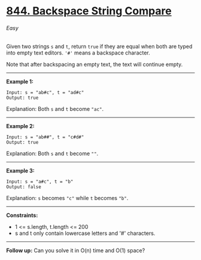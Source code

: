 # [844. Backspace String Compare](https://leetcode.com/problems/backspace-string-compare "844. Backspace String Compare")
###### Easy

Given two strings `s` and `t`, return `true` if they are equal when both are typed into empty text editors. `'#'` means a backspace character.

Note that after backspacing an empty text, the text will continue empty.


------------


**Example 1:**

    Input: s = "ab#c", t = "ad#c"
    Output: true
Explanation: Both `s` and `t` become `"ac"`.

------------

**Example 2:**

    Input: s = "ab##", t = "c#d#"
    Output: true
Explanation: Both `s` and `t` become `""`.

------------

**Example 3:**

    Input: s = "a#c", t = "b"
    Output: false
Explanation: `s` becomes `"c"` while `t` becomes `"b"`.

------------



**Constraints:**

- 1 <= s.length, t.length <= 200
- s and t only contain lowercase letters and '#' characters.

------------



**Follow up:** Can you solve it in O(n) time and O(1) space?

